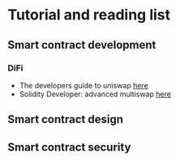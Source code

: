 # Tutorial and reading list

## Smart contract development
### DiFi
- The developers guide to uniswap [here](https://blog.oceanprotocol.com/the-developers-guide-to-uniswap-48fcf6e9ee1e)
- Solidity Developer: advanced multiswap [here](https://soliditydeveloper.com/multiswap-advanced)


## Smart contract design

## Smart contract security
